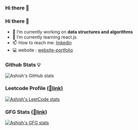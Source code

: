 ### Hi there 👋

<!--
**ashu1281/ashu1281** is a ✨ _special_ ✨ repository because its `README.md` (this file) appears on your GitHub profile.

Here are some ideas to get you started:

- 🔭 I’m currently working on ...
- 🌱 I’m currently learning ...
- 👯 I’m looking to collaborate on ...
- 🤔 I’m looking for help with ...
- 💬 Ask me about ...
- 📫 How to reach me: ...
- 😄 Pronouns: ...
- ⚡ Fun fact: ...
-->
### Hi there 👋


- 🔭 I’m currently working on **data structures and algorithms**
- 🌱 I’m currently learning react.js
- 📫 How to reach me: [linkedin](https://www.linkedin.com/in/ashishggaikwad/)
- 💻 website : [website-portfolio](https://ashishgaikwad.me)
### Github Stats 💡
![Ashish's GitHub stats](https://github-readme-stats.vercel.app/api?username=ashu1281&show_icons=true&theme=transparent)

### Leetcode Profile [(🔗link)](https://leetcode.com/ashishgaikwad/)


  [![Ashish's LeetCode stats](https://leetcode-stats-six.vercel.app/?username=ashishgaikwad&theme=dark)](https://github.com/KnlnKS/leetcode-stats)

### GFG Stats  [(🔗link)](https://auth.geeksforgeeks.org/user/gaikwadashish628)
 [![Ashish's GFG stats](https://geeks-for-geeks-stats-api-napiyo.vercel.app/?userName=gaikwadashish628)](https://auth.geeksforgeeks.org/user/gaikwadashish628)
